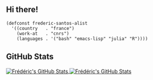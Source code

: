 ## Hi there!

```emacs-lisp
(defconst frederic-santos-alist
  '((country   . "france")
    (work-at   . "cnrs")
    (languages . '("bash" "emacs-lisp" "julia" "R"))))
```

## GitHub Stats

<a href="https://github.com/frederic-santos/frederic-santos">
  <img align="center" src="https://github-readme-stats.vercel.app/api/top-langs/?username=frederic-santos&hide=css,html,lua&theme=solarized-light" alt="Frédéric's GitHub Stats" />
</a>

<a href="https://github.com/frederic-santos/frederic-santos">
  <img align="center" src="https://github-readme-stats.vercel.app/api?username=frederic-santos&show_icons=true&line_height=27&count_private=true&theme=solarized-light" alt="Frédéric's GitHub Stats" />
</a>
